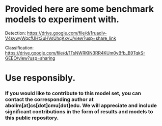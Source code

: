# Provided here are some benchmark models to experiment with. 

Detection:
https://drive.google.com/file/d/1ruaoIv-V4svwyWqcfUHt3uHVsUhqKxvU/view?usp=share_link

Classification:
https://drive.google.com/file/d/1TsNWRKIN3RR4KUm0yBfb_B9TqkS-GEEO/view?usp=sharing



# Use responsibly.

### If you would like to contribute to this model set, you can contact the corresponding author at abolim[at]cs[dot]cmu[dot]edu. We will appreciate and include significant contributions in the form of results and models to this public repository.
